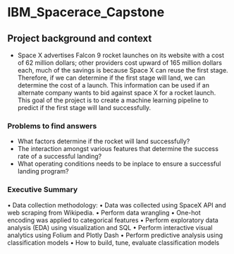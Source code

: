 # IBM_Spacerace_Capstone

## Project background and context
- Space X advertises Falcon 9 rocket launches on its website with a cost of 62 million dollars; other providers cost upward of 165 million 
  dollars each, much of the savings is because Space X can reuse the first stage. Therefore, if we can determine if the first stage will 
  land, we can determine the cost of a launch. This information can be used if an alternate company wants to bid against space X for a 
  rocket launch. This goal of the project is to create a machine learning pipeline to predict if the first stage will land successfully.

### Problems to find answers
- What factors determine if the rocket will land successfully?
- The interaction amongst various features that determine the success rate of a successful landing?
- What operating conditions needs to be inplace to ensure a successful landing program?

### Executive Summary
• Data collection methodology: 
• Data was collected using SpaceX API and web scraping from Wikipedia. 
• Perform data wrangling 
• One-hot encoding was applied to categorical features
• Perform exploratory data analysis (EDA) using visualization and SQL 
• Perform interactive visual analytics using Folium and Plotly Dash
• Perform predictive analysis using classification models
• How to build, tune, evaluate classification models
